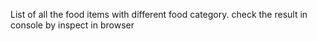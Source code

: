 List of all the food items with different food category.
check the result in console by inspect in browser
